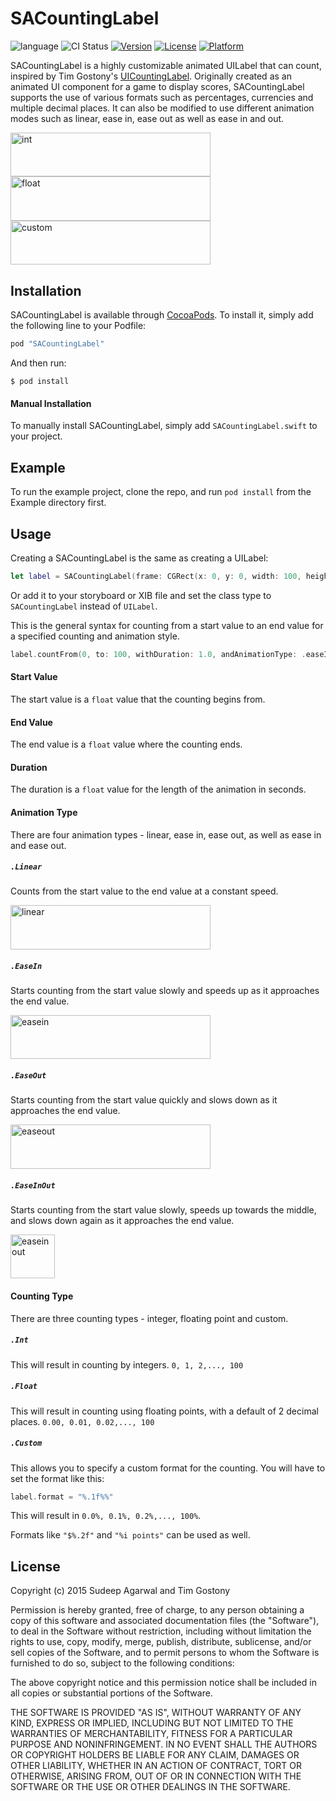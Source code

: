 # SACountingLabel

![language](https://img.shields.io/badge/Language-%20Swift%20-orange.svg)
![CI Status](https://img.shields.io/badge/build-passing-brightgreen.svg)
[![Version](https://img.shields.io/cocoapods/v/SACountingLabel.svg?style=flat)](http://cocoapods.org/pods/SACountingLabel)
[![License](https://img.shields.io/cocoapods/l/SACountingLabel.svg?style=flat)](http://cocoapods.org/pods/SACountingLabel)
[![Platform](https://img.shields.io/cocoapods/p/SACountingLabel.svg?style=flat)](http://cocoapods.org/pods/SACountingLabel)

SACountingLabel is a highly customizable animated UILabel that can count, inspired by Tim Gostony's [UICountingLabel](https://github.com/dataxpress/UICountingLabel). Originally created as an animated UI component for a game to display scores, SACountingLabel supports the use of various formats such as percentages, currencies and multiple decimal places. It can also be modified to use different animation modes such as linear, ease in, ease out as well as ease in and out. 

<img src="https://cloud.githubusercontent.com/assets/11940172/11767479/9730af98-a1e9-11e5-9a0e-0de09d872051.gif" alt="int" width="320" height="70.5">

<img src="https://cloud.githubusercontent.com/assets/11940172/11767480/98bd0ee2-a1e9-11e5-9192-e2329177164e.gif" alt="float" width="320" height="70.5">

<img src="https://cloud.githubusercontent.com/assets/11940172/11767481/9a729c7a-a1e9-11e5-9d43-98e69026796d.gif" alt="custom" width="320" height="70.5">

## Installation

SACountingLabel is available through [CocoaPods](http://cocoapods.org). To install
it, simply add the following line to your Podfile:

```swift
pod "SACountingLabel"
```

And then run:

`$ pod install`

#### Manual Installation
To manually install SACountingLabel, simply add `SACountingLabel.swift` to your project.

## Example

To run the example project, clone the repo, and run `pod install` from the Example directory first.

## Usage

Creating a SACountingLabel is the same as creating a UILabel:

```swift
let label = SACountingLabel(frame: CGRect(x: 0, y: 0, width: 100, height: 50))
```

Or add it to your storyboard or XIB file and set the class type to `SACountingLabel` instead of `UILabel`.

This is the general syntax for counting from a start value to an end value for a specified counting and animation style.

```swift
label.countFrom(0, to: 100, withDuration: 1.0, andAnimationType: .easeIn, andCountingType: .int)
```

#### Start Value
The start value is a `float` value that the counting begins from.

#### End Value
The end value is a `float` value where the counting ends.

#### Duration
The duration is a `float` value for the length of the animation in seconds.

#### Animation Type
There are four animation types - linear, ease in, ease out, as well as ease in and ease out.

##### `.Linear`
Counts from the start value to the end value at a constant speed.

<img src="https://cloud.githubusercontent.com/assets/11940172/11767417/ca894fb4-a1e7-11e5-937b-4935a06739f1.gif" alt="linear" width="320" height="70.5">

##### `.EaseIn`
Starts counting from the start value slowly and speeds up as it approaches the end value.

<img src="https://cloud.githubusercontent.com/assets/11940172/11767419/cfa6650e-a1e7-11e5-82b3-8accbc17b5b6.gif" alt="easein" width="320" height="70.5">

##### `.EaseOut`
Starts counting from the start value quickly and slows down as it approaches the end value.

<img src="https://cloud.githubusercontent.com/assets/11940172/11767418/cf99bf16-a1e7-11e5-8a22-9da9fc42c51b.gif" alt="easeout" width="320" height="70.5">


##### `.EaseInOut`
Starts counting from the start value slowly, speeds up towards the middle, and slows down again as it approaches the end value.

<img src="https://cloud.githubusercontent.com/assets/11940172/11767421/d0f75e2c-a1e7-11e5-926d-3d65ee9d6cc9.gif" alt="easeinout" height="70.5">

#### Counting Type
There are three counting types - integer, floating point and custom.

##### `.Int`
This will result in counting by integers.
`0, 1, 2,..., 100`

##### `.Float`
This will result in counting using floating points, with a default of 2 decimal places.
`0.00, 0.01, 0.02,..., 100`

##### `.Custom`
This allows you to specify a custom format for the counting. You will have to set the format like this:

```swift
label.format = "%.1f%%"
```

This will result in `0.0%, 0.1%, 0.2%,..., 100%`.

Formats like `"$%.2f"` and `"%i points"` can be used as well.


## License

Copyright (c) 2015 Sudeep Agarwal and Tim Gostony

Permission is hereby granted, free of charge, to any person obtaining a copy
of this software and associated documentation files (the "Software"), to deal
in the Software without restriction, including without limitation the rights
to use, copy, modify, merge, publish, distribute, sublicense, and/or sell
copies of the Software, and to permit persons to whom the Software is
furnished to do so, subject to the following conditions:

The above copyright notice and this permission notice shall be included in
all copies or substantial portions of the Software.

THE SOFTWARE IS PROVIDED "AS IS", WITHOUT WARRANTY OF ANY KIND, EXPRESS OR
IMPLIED, INCLUDING BUT NOT LIMITED TO THE WARRANTIES OF MERCHANTABILITY,
FITNESS FOR A PARTICULAR PURPOSE AND NONINFRINGEMENT. IN NO EVENT SHALL THE
AUTHORS OR COPYRIGHT HOLDERS BE LIABLE FOR ANY CLAIM, DAMAGES OR OTHER
LIABILITY, WHETHER IN AN ACTION OF CONTRACT, TORT OR OTHERWISE, ARISING FROM,
OUT OF OR IN CONNECTION WITH THE SOFTWARE OR THE USE OR OTHER DEALINGS IN
THE SOFTWARE.
